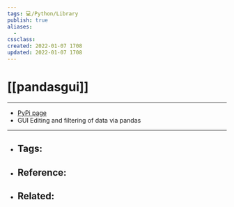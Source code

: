 ```yaml
---
tags: 💻️/Python/Library
publish: true
aliases:
  - 
cssclass: 
created: 2022-01-07 1708
updated: 2022-01-07 1708
---
```


# [[pandasgui]]

---

- [PyPi page](https://pypi.org/project/pandasgui/)
- GUI Editing and filtering of data via pandas

---

- Tags: 
	- 
- Reference:
	- 
- Related:
	- 
